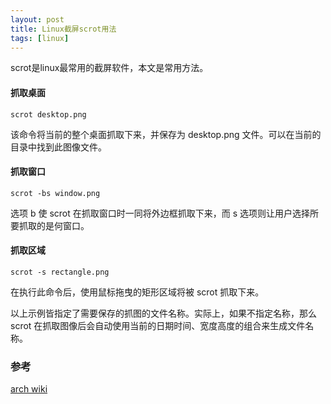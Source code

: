 ```yaml
---
layout: post
title: Linux截屏scrot用法
tags: [linux]
---
```


scrot是linux最常用的截屏软件，本文是常用方法。

#### 抓取桌面

```shell
scrot desktop.png
```

该命令将当前的整个桌面抓取下来，并保存为 desktop.png 文件。可以在当前的目录中找到此图像文件。

#### 抓取窗口

```
scrot -bs window.png
```

选项 b 使 scrot 在抓取窗口时一同将外边框抓取下来，而 s 选项则让用户选择所要抓取的是何窗口。

#### 抓取区域

```
scrot -s rectangle.png
```

在执行此命令后，使用鼠标拖曳的矩形区域将被 scrot 抓取下来。

以上示例皆指定了需要保存的抓图的文件名称。实际上，如果不指定名称，那么 scrot 在抓取图像后会自动使用当前的日期时间、宽度高度的组合来生成文件名称。

### 参考

[arch wiki](https://wiki.archlinux.org/index.php/Taking_a_screenshot)